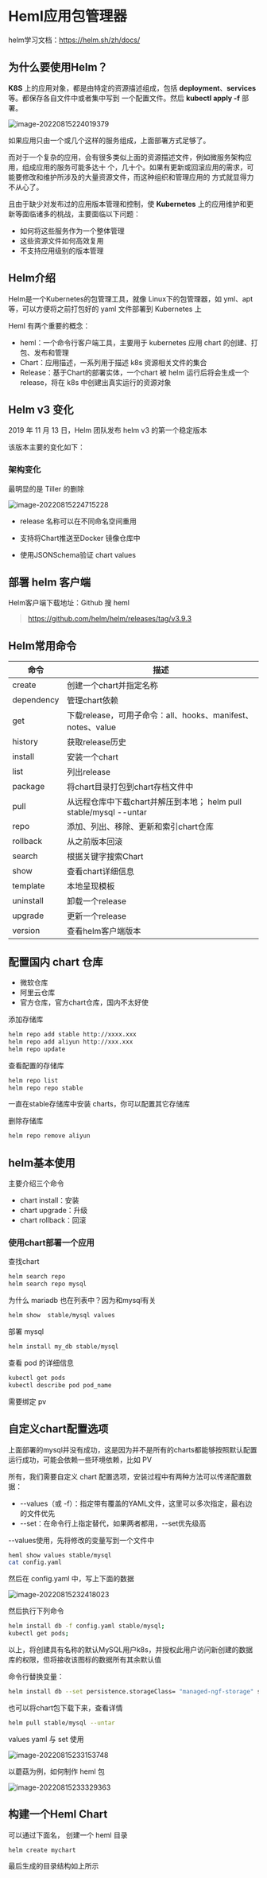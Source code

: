 # Heml应用包管理器

helm学习文档：https://helm.sh/zh/docs/

## 为什么要使用Helm？

**K8S** 上的应用对象，都是由特定的资源描述组成，包括 **deployment**、**services** 等。都保存各自文件中或者集中写到
一个配置文件。然后 **kubectl apply -f** 部署。


![image-20220815224019379](images/image-20220815224019379.png)

 如果应用只由一个或几个这样的服务组成，上面部署方式足够了。

而对于一个复杂的应用，会有很多类似上面的资源描述文件，例如微服务架构应用，组成应用的服务可能多达十
个，几十个。如果有更新或回滚应用的需求，可能要修改和维护所涉及的大量资源文件，而这种组织和管理应用的
方式就显得力不从心了。

且由于缺少对发布过的应用版本管理和控制，使 **Kubernetes** 上的应用维护和更新等面临诸多的桃战，主要面临以下问题：

- 如何将这些服务作为一个整体管理
- 这些资源文件如何高效复用
- 不支持应用级别的版本管理

## Helm介绍

Helm是一个Kubernetes的包管理工具，就像 Linux下的包管理器，如 yml、apt等，可以方便将之前打包好的 yaml 文件部署到 Kubernetes 上

Heml 有两个重要的概念：

- heml：一个命令行客户端工具，主要用于 kubernetes 应用 chart 的创建、打包、发布和管理
- Chart：应用描述，一系列用于描述 k8s 资源相关文件的集合
- Release：基于Chart的部署实体，一个chart 被 helm 运行后将会生成一个release，将在 k8s 中创建出真实运行的资源对象

## Helm v3 变化

2019 年 11 月 13 日，Helm 团队发布 helm v3 的第一个稳定版本

该版本主要的变化如下：

### 架构变化

最明显的是 Tiller 的删除


![image-20220815224715228](images/image-20220815224715228.png)



- release 名称可以在不同命名空间重用

- 支持将Chart推送至Docker 镜像仓库中
- 使用JSONSchema验证 chart values

## 部署 helm 客户端

Helm客户端下载地址：Github 搜 heml

> https://github.com/helm/helm/releases/tag/v3.9.3

## Helm常用命令

| 命令       | 描述                                                         |
| ---------- | ------------------------------------------------------------ |
| create     | 创建一个chart并指定名称                                      |
| dependency | 管理chart依赖                                                |
| get        | 下载release，可用子命令：all、hooks、manifest、notes、value  |
| history    | 获取release历史                                              |
| install    | 安装一个chart                                                |
| list       | 列出release                                                  |
| package    | 将chart目录打包到chart存档文件中                             |
| pull       | 从远程仓库中下载chart并解压到本地； helm pull stable/mysql --untar |
| repo       | 添加、列出、移除、更新和索引chart仓库                        |
| rollback   | 从之前版本回滚                                               |
| search     | 根据关键字搜索Chart                                          |
| show       | 查看chart详细信息                                            |
| template   | 本地呈现模板                                                 |
| uninstall  | 卸载一个release                                              |
| upgrade    | 更新一个release                                              |
| version    | 查看helm客户端版本                                           |

## 配置国内 **chart** 仓库

- 微软仓库
- 阿里云仓库
- 官方仓库，官方chart仓库，国内不太好使

添加存储库

```bash
helm repo add stable http://xxxx.xxx
helm repo add aliyun http://xxx.xxx
helm repo update
```

查看配置的存储库

```bash
helm repo list
helm repo repo stable
```

一直在stable存储库中安装 charts，你可以配置其它存储库

删除存储库

```bash
helm repo remove aliyun
```

## helm基本使用

主要介绍三个命令

- chart install：安装
- chart upgrade：升级
- chart rollback：回滚

### 使用chart部署一个应用

查找chart

```bash
helm search repo
helm search repo mysql
```

为什么 mariadb 也在列表中？因为和mysql有关

```bash
helm show  stable/mysql values
```

部署 mysql

```bash
helm install my_db stable/mysql
```

查看 pod 的详细信息

```bash
kubectl get pods 
kubectl describe pod pod_name
```

需要绑定 pv

## 自定义chart配置选项

上面部署的mysql并没有成功，这是因为并不是所有的charts都能够按照默认配置运行成功，可能会依赖一些环境依赖，比如 PV

所有，我们需要自定义 chart 配置选项，安装过程中有两种方法可以传递配置数据：

- --values（或 -f）：指定带有覆盖的YAML文件，这里可以多次指定，最右边的文件优先
- --set：在命令行上指定替代，如果两者都用，--set优先级高

--values使用，先将修改的变量写到一个文件中

```BASH
heml show values stable/mysql
cat config.yaml
```

然后在 config.yaml 中，写上下面的数据


![image-20220815232418023](images/image-20220815232418023.png)

然后执行下列命令

```bash
helm install db -f config.yaml stable/mysql;
kubectl get pods;
```

以上，将创建具有名称的默认MySQL用户k8s，并授权此用户访问新创建的数据库的权限，但将接收该图标的数据所有其余默认值

命令行替换变量：

```bash
helm install db --set persistence.storageClass= "managed-ngf-storage" stable/mysql
```

也可以将chart包下载下来，查看详情

```bash
helm pull stable/mysql --untar
```

values yaml 与 set 使用


![image-20220815233153748](images/image-20220815233153748.png)



以蘑菇为例，如何制作 heml 包


![image-20220815233329363](images/image-20220815233329363.png)

## 构建一个Heml Chart

可以通过下面名， 创建一个 heml 目录

```bash
helm create mychart
```

最后生成的目录结构如上所示
